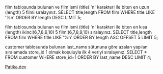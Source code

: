 film tablosunda bulunan ve film ismi (title) 'n' karakteri ile biten en uzun (length) 5 filmi sıralayınız.
SELECT title,length FROM film
WHERE title LIKE '%n' 
ORDER BY length DESC
LIMIT 5;

film tablosunda bulunan ve film ismi (title) 'n' karakteri ile biten en kısa (length) ikinci(6,7,8,9,10) 5 filmi(6,7,8,9,10) sıralayınız.
SELECT title,length FROM film
WHERE title LIKE '%n'
ORDER BY length ASC
OFFSET 5
LIMIT 5;

customer tablosunda bulunan last_name sütununa göre azalan yapılan sıralamada store_id 1 olmak koşuluyla ilk 4 veriyi sıralayınız.
SELECT * FROM customer
WHERE store_id=1
ORDER BY last_name DESC
LIMIT 4;

[Patika.dev](https://www.patika.dev/tr)

